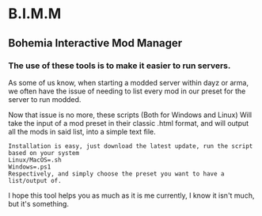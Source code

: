 # B.I.M.M
## Bohemia Interactive Mod Manager

### The use of these tools is to make it easier to run servers.

As some of us know, when starting a modded server within dayz or arma, we often have the issue of needing to list every mod in our preset for the server to run modded.

Now that issue is no more, these scripts (Both for Windows and Linux) Will take the input of a mod preset in their classic .html format, and will output all the mods in said list, into a simple text file.

```
Installation is easy, just download the latest update, run the script based on your system
Linux/MacOS=.sh
Windows=.ps1
Respectively, and simply choose the preset you want to have a list/output of.
```

I hope this tool helps you as much as it is me currently, I know it isn't much, but it's something.
